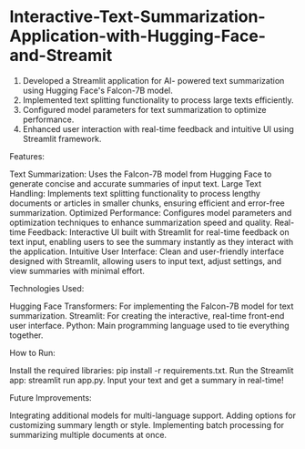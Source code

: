 # Interactive-Text-Summarization-Application-with-Hugging-Face-and-Streamit

1) Developed a Streamlit application for AI- powered text summarization using Hugging Face's Falcon-7B model.
2) Implemented text splitting functionality to process large texts efficiently.
3) Configured model parameters for text summarization to optimize performance.
4) Enhanced user interaction with real-time feedback and intuitive UI using Streamlit framework.

Features:

Text Summarization: Uses the Falcon-7B model from Hugging Face to generate concise and accurate summaries of input text.
Large Text Handling: Implements text splitting functionality to process lengthy documents or articles in smaller chunks, ensuring efficient and error-free summarization.
Optimized Performance: Configures model parameters and optimization techniques to enhance summarization speed and quality.
Real-time Feedback: Interactive UI built with Streamlit for real-time feedback on text input, enabling users to see the summary instantly as they interact with the application.
Intuitive User Interface: Clean and user-friendly interface designed with Streamlit, allowing users to input text, adjust settings, and view summaries with minimal effort.

Technologies Used:

Hugging Face Transformers: For implementing the Falcon-7B model for text summarization.
Streamlit: For creating the interactive, real-time front-end user interface.
Python: Main programming language used to tie everything together.

How to Run:

Install the required libraries: pip install -r requirements.txt.
Run the Streamlit app: streamlit run app.py.
Input your text and get a summary in real-time!

Future Improvements:

Integrating additional models for multi-language support.
Adding options for customizing summary length or style.
Implementing batch processing for summarizing multiple documents at once.
